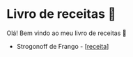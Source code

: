 # Livro de receitas :fork_and_knife:

Olá! Bem vindo ao meu livro de receitas :clap:

- Strogonoff de Frango - [[receita](https://github.com/Darlley/Frontend/tree/master/Digital-Innovation-One/bootcamp-HTMLWebDeveloper/02-IntroducaoGitGithub\receitas)]